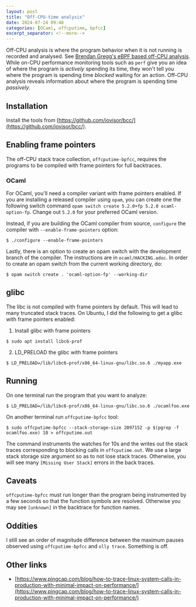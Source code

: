 ```yaml
---
layout: post
title: "Off-CPU-time analysis"
date: 2024-07-24 09:48
categories: [OCaml, offcputime, bpfcc]
excerpt_separator: <!--more-->
---
```


Off-CPU analysis is where the program behavior when it is not running is
recorded and analysed. See [Brendan Gregg's eBPF based off-CPU
analysis](https://www.brendangregg.com/offcpuanalysis.html). While on-CPU
performance monitoring tools such as `perf` give you an idea of where the
program is _actively_ spending its time, they won't tell you where the program
is spending time _blocked_ waiting for an action. Off-CPU analysis reveals
information about where the program is spending time _passively_. 

<!--more-->

## Installation

Install the tools from [https://github.com/iovisor/bcc/](https://github.com/iovisor/bcc/).

## Enabling frame pointers

The off-CPU stack trace collection, `offcputime-bpfcc`, requires the programs to
be compiled with frame pointers for full backtraces.

### OCaml

For OCaml, you'll need a compiler variant with frame pointers enabled. If you
are installing a released compiler using `opam`, you can create one the following 
switch command `opam switch create 5.2.0+fp 5.2.0 ocaml-option-fp`. Change out 
`5.2.0` for your preferred OCaml version.

Instead, if you are building the OCaml compiler from source, `configure` the
compiler with `--enable-frame-pointers` option:

```
$ ./configure --enable-frame-pointers
```

Lastly, there is an option to create an opam switch with the development branch
of the compiler. The instructions are in `ocaml/HACKING.adoc`. In order to
create an opam switch from the current working directory, do:

```
$ opam switch create . 'ocaml-option-fp' --working-dir
```

## glibc

The libc is not compiled with frame pointers by default. This will lead to many
truncated stack traces. On Ubuntu, I did the following to get a glibc with frame
pointers enabled:

1. Install glibc with frame pointers
```
$ sudo apt install libc6-prof
```
2. LD_PRELOAD the glibc with frame pointers
```
$ LD_PRELOAD=/lib/libc6-prof/x86_64-linux-gnu/libc.so.6 ./myapp.exe
```

## Running

On one terminal run the program that you want to analyze:

```
$ LD_PRELOAD=/lib/libc6-prof/x86_64-linux-gnu/libc.so.6 ./ocamlfoo.exe
```

On another terminal run `offcputime-bpfcc` tool:

```
$ sudo offcputime-bpfcc --stack-storage-size 2097152 -p $(pgrep -f ocamlfoo.exe) 10 > offcputime.out
```

The command instruments the watches for 10s and the writes out the stack traces
corresponding to blocking calls in `offcputime.out`. We use a large stack
storage size argument so as to not lose stack traces. Otherwise, you will see
many `[Missing User Stack]` errors in the back traces. 

## Caveats

`offcputime-bpfcc` must run longer than the program being instrumented by a few
seconds so that the function symbols are resolved. Otherwise you may see
`[unknown]` in the backtrace for function names. 

## Oddities

I still see an order of magnitude difference between the maximum pauses observed
using `offcputime-bpfcc` and `olly trace`. Something is off.

## Other links

* [https://www.pingcap.com/blog/how-to-trace-linux-system-calls-in-production-with-minimal-impact-on-performance/](https://www.pingcap.com/blog/how-to-trace-linux-system-calls-in-production-with-minimal-impact-on-performance/)
